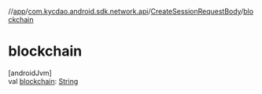 //[app](../../../index.md)/[com.kycdao.android.sdk.network.api](../index.md)/[CreateSessionRequestBody](index.md)/[blockchain](blockchain.md)

# blockchain

[androidJvm]\
val [blockchain](blockchain.md): [String](https://kotlinlang.org/api/latest/jvm/stdlib/kotlin/-string/index.html)
